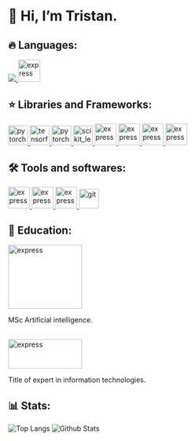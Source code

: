 # 👋 Hi, I’m Tristan.


  ## 🔥 Languages:

<p align="left"> 
    <a href="https://www.python.org" target="_blank"> <img src="https://img.icons8.com/color/48/000000/python.png"/> </a> 
    <a href="https://fr.wikipedia.org/wiki/C++" target="_blank"> <img src="https://upload.wikimedia.org/wikipedia/commons/thumb/1/18/ISO_C%2B%2B_Logo.svg/1280px-ISO_C%2B%2B_Logo.svg.png" alt="express" width="45" height="45" /> </a> 
</p>


  ## ⭐️ Libraries and Frameworks:

<p align="left"> 
    <a href="https://pytorch.org/" target="_blank"> <img src="https://www.vectorlogo.zone/logos/pytorch/pytorch-icon.svg" alt="pytorch" width="40" height="40"/> </a> 
     <a href="https://www.tensorflow.org" target="_blank"> <img src="https://www.vectorlogo.zone/logos/tensorflow/tensorflow-icon.svg" alt="tensorflow" width="40" height="40"/> </a> 
    <a href="https://keras.io/" target="_blank"> <img src="https://upload.wikimedia.org/wikipedia/commons/thumb/a/ae/Keras_logo.svg/1200px-Keras_logo.svg.png" alt="pytorch" width="40" height="40"/> </a>   
    <a href="https://scikit-learn.org/" target="_blank"> <img src="https://upload.wikimedia.org/wikipedia/commons/0/05/Scikit_learn_logo_small.svg" alt="scikit_learn" width="40" height="40"/> </a>
     <a href="https://numpy.org/" target="_blank"> <img src="https://imgs.search.brave.com/aI5v-WAZu_8LW6dGyQVIOGalAr3psLQN69nVt7TK0h8/rs:fit:400:400:1/g:ce/aHR0cHM6Ly9hdmF0/YXJzMS5naXRodWJ1/c2VyY29udGVudC5j/b20vdS8yODgyNzY_/cz00MDAmdj00" alt="express" width="44" height="44" / > </a>
    <a href="https://matplotlib.org/" target="_blank"> <img src="https://imgs.search.brave.com/pCMuHD3VpRdr9nu0s3LaZOQ-k19xIWuBM6msms9E8OI/rs:fit:300:300:1/g:ce/aHR0cHM6Ly9zZWVr/bG9nby5jb20vaW1h/Z2VzL00vbWF0cGxv/dGxpYi1sb2dvLTc2/NzY4NzBBQzAtc2Vl/a2xvZ28uY29tLnBu/Zw" alt="express" width="44" height="44"/> </a>  
    <a href="https://pandas.pydata.org/" target="_blank"> <img src="https://pandas.pydata.org/static/img/pandas_mark.svg" alt="express" width="44" height="44"/> </a>
  <a href="https://www.qt.io/" target="_blank"> <img src="https://imgs.search.brave.com/LE4gnWa_kaemun5p4wvWsoEacNZU5xbljOkzgDFvKoY/rs:fit:860:0:0/g:ce/aHR0cHM6Ly91cGxv/YWQud2lraW1lZGlh/Lm9yZy93aWtpcGVk/aWEvY29tbW9ucy84/LzgxL1F0X2xvZ29f/bmVvbl8yMDIyLnN2/Zw.svg" alt="express" width="44" height="44"/> </a>
</p>

  ## 🛠️ Tools and softwares:

<p align="left">
  <a href="https://en.wikipedia.org/wiki/Linux" target="_blank"> <img src="https://upload.wikimedia.org/wikipedia/commons/thumb/3/35/Tux.svg/1280px-Tux.svg.png" alt="express" width="44" height="44"/> </a>
  <a href="https://en.wikipedia.org/wiki/Microsoft_Windows" target="_blank"> <img src="https://imgs.search.brave.com/yl2rJ4iHuZrrPb30fmX0zRdc6XUnjq707NK5HG3f7H8/rs:fit:1200:1200:1/g:ce/aHR0cHM6Ly93aWtp/LnZpZGVvbGFuLm9y/Zy9pbWFnZXMvV2lu/ZG93c19sb2dvLnBu/Zw" alt="express" width="44" height="44"/> </a>
    <a href="https://jupyter.org/" target="_blank"> <img src="https://imgs.search.brave.com/-zc1381Xm8A_E-u6ZEqBDmViBG6fHamJ-oQ5zzC3zUo/rs:fit:400:400:1/g:ce/aHR0cHM6Ly9pMi53/cC5jb20vZXhpdGNv/bmRpdGlvbi5jb20v/d3AtY29udGVudC91/cGxvYWRzLzIwMTgv/MDgvanVweXRlci1t/YWluLWxvZ28ucG5n/P3NzbD0x" alt="express" width="44" height="44"/> </a>
    <a href="https://git-scm.com/" target="_blank"> <img src="https://www.vectorlogo.zone/logos/git-scm/git-scm-icon.svg" alt="git" width="40" height="40"/> </a>
</p>

  ## 📖 Education:
  <p align="left">
  <a href="https://www.hw.ac.uk/" target="_blank"> <img src="https://imgs.search.brave.com/-PVc0toDZl3dcJepCkYNy2oJEhdbitxAJjy-almtkIk/rs:fit:1024:1024:1/g:ce/aHR0cDovL2Vybi1k/dWJhaS5jb20vd3At/Y29udGVudC91cGxv/YWRzLzIwMTkvMDcv/aGVyaW90LXdhdHQt/dW5pdmVyc2l0eS1s/b2dvLXBuZy10cmFu/c3BhcmVudC0xMDI0/eDEwMjQucG5n" alt="express" width="150" height="130"/> </a>
  </p>
  
  MSc Artificial intelligence.
  <br/>
  <br/>    
  <p align="left">
  <a href="https://www.epitech.eu/" target="_blank"> <img src="https://imgs.search.brave.com/phsrlS5jKBqHzHAczbFAnm-rT_2xYB1_SQe2XGL6fUE/rs:fit:1200:1200:1/g:ce/aHR0cDovL2VpcC5l/cGl0ZWNoLmV1LzIw/MTQvZXF1aWdlc3Rp/b24vaW1nL2VwaXRl/Y2gtbG9nby5wbmc" alt="express" width="150" height="60"/> </a>
  </p>
      Title of expert in information technologies.

## 📊 Stats:

![Top Langs](https://github-readme-stats.vercel.app/api/top-langs/?username=Tristan-Le-Bars&theme=dark&layout=compact)
![Github Stats](https://github-readme-stats.vercel.app/api?username=Tristan-Le-Bars&theme=dark&include_all_commits=true&count_private=true&show_icons=true&hide=prs)

